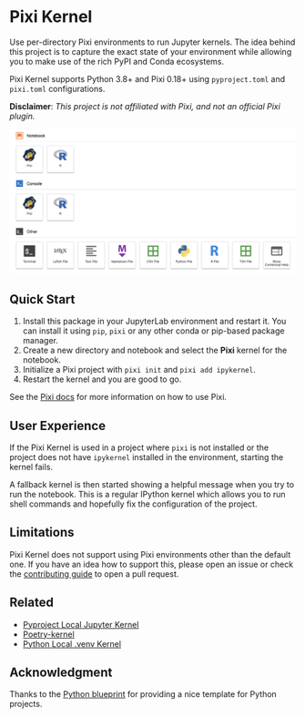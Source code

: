 # Pixi Kernel

Use per-directory Pixi environments to run Jupyter kernels. The idea behind this project is to
capture the exact state of your environment while allowing you to make use of the rich PyPI and
Conda ecosystems.

Pixi Kernel supports Python 3.8+ and Pixi 0.18+ using `pyproject.toml` and `pixi.toml`
configurations.

**Disclaimer**: _This project is not affiliated with Pixi, and not an official Pixi plugin._

![JupyterLab launcher screen showing Pixi Kernel](assets/image1.png)

## Quick Start

1. Install this package in your JupyterLab environment and restart it. You can install it using
   `pip`, `pixi` or any other conda or pip-based package manager.
2. Create a new directory and notebook and select the **Pixi** kernel for the notebook.
3. Initialize a Pixi project with `pixi init` and `pixi add ipykernel`.
4. Restart the kernel and you are good to go.

See the [Pixi docs](https://pixi.sh/latest/) for more information on how to use Pixi.

## User Experience

If the Pixi Kernel is used in a project where `pixi` is not installed or the project does not have
`ipykernel` installed in the environment, starting the kernel fails.

A fallback kernel is then started showing a helpful message when you try to run the notebook. This
is a regular IPython kernel which allows you to run shell commands and hopefully fix the
configuration of the project.

## Limitations

Pixi Kernel does not support using Pixi environments other than the default one. If you have an
idea how to support this, please open an issue or check the [contributing guide](CONTRIBUTING.md)
to open a pull request.

## Related

- [Pyproject Local Jupyter Kernel](https://github.com/bluss/pyproject-local-kernel)
- [Poetry-kernel](https://github.com/pathbird/poetry-kernel)
- [Python Local .venv Kernel](https://github.com/goerz/python-localvenv-kernel)

## Acknowledgment

Thanks to the [Python blueprint](https://github.com/johnthagen/python-blueprint) for providing a
nice template for Python projects.
